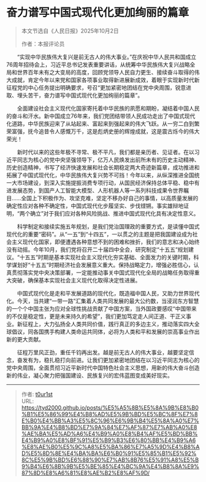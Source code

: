 # 奋力谱写中国式现代化更加绚丽的篇章


> 本文节选自《人民日报》2025年10月2日
>
> 作者：本报评论员

　　“实现中华民族伟大复兴是前无古人的伟大事业。”在庆祝中华人民共和国成立76周年招待会上，习近平总书记发表重要讲话，从统筹中华民族伟大复兴战略全局和世界百年未有之大变局的高度，回顾党领导人民自力更生、接续奋斗取得的伟大成就，肯定今年以来党和国家各项事业取得新进展新成效，着眼于实现新时代新征程党的中心任务提出明确要求，号召“更加紧密地团结在党中央周围，锐意进取、埋头苦干，奋力谱写中国式现代化更加绚丽的篇章”。

　　全面建设社会主义现代化国家寄托着中华民族的夙愿和期盼，凝结着中国人民的奋斗和汗水。新中国成立76年来，我们党团结带领人民成功走出了中国式现代化道路，中华民族迎来了从站起来、富起来到强起来的伟大飞跃。从一穷二白到繁荣富强，抚今追昔令人感慨万千，这是彪炳史册的辉煌成就，这是震古烁今的伟大荣光！

　　新时代以来的这些年极不寻常、极不平凡，我们都是亲历者、见证者。在以习近平同志为核心的党中央坚强领导下，亿万人民焕发出前所未有的历史主动精神、历史创造精神，书写了经济快速发展和社会长期稳定两大奇迹新篇章，成功推进和拓展了中国式现代化，中华民族伟大复兴势不可挡！今年以来，从纵深推进全国统一大市场建设，到深入实施提振消费专项行动，从国民经济保持总体平稳、稳中有进发展态势，到国产人工智能大模型、人形机器人等一系列科技成果令世界瞩目……全国上下积极作为、攻坚克难，坚定不移办好自己的事情，以高质量发展的确定性应对各种不确定性，中国式现代化步履坚实、步伐铿锵。事实雄辩地证明，“两个确立”对于我们应对各种风险挑战、推进中国式现代化具有决定性意义。

　　科学制定和接续实施五年规划，是我们党治国理政的重要方式，是读懂中国式现代化的重要“密码”。从“一五”到“十四五”，一以贯之的主题是把我国建设成为社会主义现代化国家，即便遭遇各种意想不到的困难和挫折，我们的意志和决心始终没有动摇。今年10月，我们党将召开二十届四中全会，研究制定“十五五”规划建议。“十五五”时期是基本实现社会主义现代化夯实基础、全面发力的关键时期，科学谋划好“十五五”时期经济社会发展意义重大。保持战略定力，增强必胜信心，认真贯彻落实党中央决策部署，一定能推动事关中国式现代化全局的战略任务取得重大突破，确保基本实现社会主义现代化取得决定性进展。

　　中国式现代化是走和平发展道路的现代化，既造福中国人民，又助力世界现代化。今天，当共建“一带一路”汇集着人类共同发展的最大公约数，当浸润东方智慧的一个个中国主张为应对全球性挑战贡献了中国方案，当外国政要感叹“中国带来的不仅是稳定性，更是未来持久的希望”，我们更加笃定走人间正道、干正义事业。新征程上，大力弘扬全人类共同价值，践行真正的多边主义，推动落实四大全球倡议，同各国携手构建人类命运共同体，必将为人类和平和发展的崇高事业作出新的更大贡献。

　　征程万里风正劲，重任千钧再出发。越是前无古人的伟大事业，越要坚定信念，奋发有为，稳扎稳打向前进。让我们更加紧密地团结在以习近平同志为核心的党中央周围，全面贯彻习近平新时代中国特色社会主义思想，用新的伟大奋斗创造新的伟业，凝心聚力把强国建设、民族复兴的宏伟蓝图变成美好现实。

---

> 作者: [t0ur1st](https://github.com/tyd2000)  
> URL: https://tyd2000.github.io/posts/%E5%A5%8B%E5%8A%9B%E8%B0%B1%E5%86%99%E4%B8%AD%E5%9B%BD%E5%BC%8F%E7%8E%B0%E4%BB%A3%E5%8C%96%E6%9B%B4%E5%8A%A0%E7%BB%9A%E4%B8%BD%E7%9A%84%E7%AF%87%E7%AB%A0%E8%AE%BA%E5%AD%A6%E4%B9%A0%E8%B4%AF%E5%BD%BB%E4%B9%A0%E8%BF%91%E5%B9%B3%E6%80%BB%E4%B9%A6%E8%AE%B0%E5%9C%A8%E5%BA%86%E7%A5%9D%E4%B8%AD%E5%8D%8E%E4%BA%BA%E6%B0%91%E5%85%B1%E5%92%8C%E5%9B%BD%E6%88%90%E7%AB%8B76%E5%91%A8%E5%B9%B4%E6%8B%9B%E5%BE%85%E4%BC%9A%E4%B8%8A%E9%87%8D%E8%A6%81%E8%AE%B2%E8%AF%9D/  

